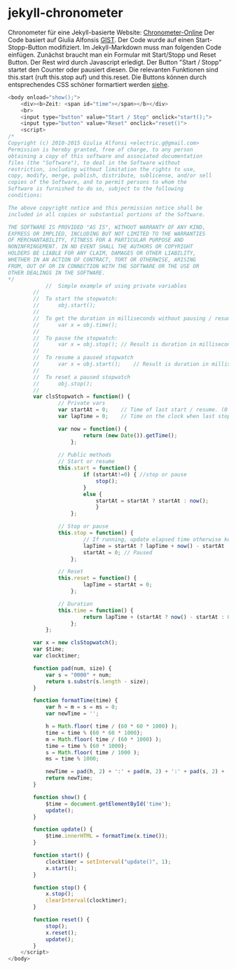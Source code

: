 # jekyll-chronometer
Chronometer für eine Jekyll-basierte Website: [Chronometer-Online](http://www.chronometer-online.de/online-chronometer)
Der Code basiert auf  Giulia Alfonsis [GIST](https://gist.github.com/electricg/4372563). Der Code wurde auf einen Start-Stopp-Button modifiziert. Im Jekyll-Markdown muss man folgenden Code einfügen. Zunächst braucht man ein Formular mit Start/Stopp und Reset Button. Der Rest wird durch Javascript erledigt. Der Button "Start / Stopp" startet den Counter oder pausiert diesen. Die relevanten Funktionen sind this.start (ruft this.stop auf) und this.reset. Die Buttons können durch entsprechendes CSS schöner formartiert werden [siehe](http://www.chronometer-online.de/).
```javascript
<body onload="show();">
	<div><b>Zeit: <span id="time"></span></b></div>
	<br>
	<input type="button" value="Start / Stop" onclick="start();">
	<input type="button" value="Reset" onclick="reset()">
	<script>
/*
Copyright (c) 2010-2015 Giulia Alfonsi <electric.g@gmail.com>
Permission is hereby granted, free of charge, to any person
obtaining a copy of this software and associated documentation
files (the "Software"), to deal in the Software without
restriction, including without limitation the rights to use,
copy, modify, merge, publish, distribute, sublicense, and/or sell
copies of the Software, and to permit persons to whom the
Software is furnished to do so, subject to the following
conditions:

The above copyright notice and this permission notice shall be
included in all copies or substantial portions of the Software.

THE SOFTWARE IS PROVIDED "AS IS", WITHOUT WARRANTY OF ANY KIND,
EXPRESS OR IMPLIED, INCLUDING BUT NOT LIMITED TO THE WARRANTIES
OF MERCHANTABILITY, FITNESS FOR A PARTICULAR PURPOSE AND
NONINFRINGEMENT. IN NO EVENT SHALL THE AUTHORS OR COPYRIGHT
HOLDERS BE LIABLE FOR ANY CLAIM, DAMAGES OR OTHER LIABILITY,
WHETHER IN AN ACTION OF CONTRACT, TORT OR OTHERWISE, ARISING
FROM, OUT OF OR IN CONNECTION WITH THE SOFTWARE OR THE USE OR
OTHER DEALINGS IN THE SOFTWARE.
*/
			//	Simple example of using private variables
		//
		//	To start the stopwatch:
		//		obj.start();
		//
		//	To get the duration in milliseconds without pausing / resuming:
		//		var	x = obj.time();
		//
		//	To pause the stopwatch:
		//		var	x = obj.stop();	// Result is duration in milliseconds
		//
		//	To resume a paused stopwatch
		//		var	x = obj.start();	// Result is duration in milliseconds
		//
		//	To reset a paused stopwatch
		//		obj.stop();
		//
		var	clsStopwatch = function() {
				// Private vars
				var	startAt	= 0;	// Time of last start / resume. (0 if not running)
				var	lapTime	= 0;	// Time on the clock when last stopped in milliseconds

				var	now	= function() {
						return (new Date()).getTime(); 
					}; 
		 
				// Public methods
				// Start or resume
				this.start = function() {
						if (startAt!=0) { //stop or pause
							stop();
						}
						else {
							startAt	= startAt ? startAt : now();
							}
					};

				// Stop or pause
				this.stop = function() {
						// If running, update elapsed time otherwise keep it
						lapTime	= startAt ? lapTime + now() - startAt : lapTime;
						startAt	= 0; // Paused
					};

				// Reset
				this.reset = function() {
						lapTime = startAt = 0;
					};

				// Duration
				this.time = function() {
						return lapTime + (startAt ? now() - startAt : 0); 
					};
			};

		var x = new clsStopwatch();
		var $time;
		var clocktimer;

		function pad(num, size) {
			var s = "0000" + num;
			return s.substr(s.length - size);
		}

		function formatTime(time) {
			var h = m = s = ms = 0;
			var newTime = '';

			h = Math.floor( time / (60 * 60 * 1000) );
			time = time % (60 * 60 * 1000);
			m = Math.floor( time / (60 * 1000) );
			time = time % (60 * 1000);
			s = Math.floor( time / 1000 );
			ms = time % 1000;

			newTime = pad(h, 2) + ':' + pad(m, 2) + ':' + pad(s, 2) + ':' + pad(ms, 3);
			return newTime;
		}

		function show() {
			$time = document.getElementById('time');
			update();
		}

		function update() {
			$time.innerHTML = formatTime(x.time());
		}

		function start() {
			clocktimer = setInterval("update()", 1);
			x.start();
		}

		function stop() {
			x.stop();
			clearInterval(clocktimer);
		}

		function reset() {
			stop();
			x.reset();
			update();
		}
	</script>
</body>
